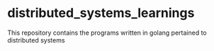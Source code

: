 # distributed_systems_learnings
This repository contains the programs written in golang pertained to distributed systems 
